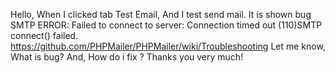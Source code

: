 Hello,
When  I clicked tab Test Email,
And I test send mail. It is shown bug 
SMTP ERROR: Failed to connect to server: Connection timed out (110)SMTP connect() failed. https://github.com/PHPMailer/PHPMailer/wiki/Troubleshooting
Let me know, What is bug? And, How do i fix ?
Thanks you very much!
